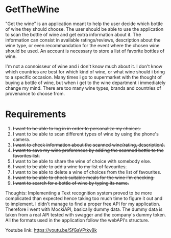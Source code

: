 # GetTheWine

"Get the wine" is an application meant to help the user decide which bottle of wine they should choose. The user should be able to use the application to scan the bottle of wine and get extra information about it. The information can consist in available ratings/reviews, description about the wine type, or even recommandation for the event where the chosen wine should be used. An account is necessary to store a list of favorite bottles of wine.

I'm not a connoisseur of wine and i don't know much about it. I don't know which countries are best for which kind of wine, or what wine should i bring to a specific occasion. Many times i go to supermarket with the thought of buying a bottle of wine, but when i get to the wine department i immediately change my mind. There are too many wine types, brands and countries of provenance to choose from. 

# Requirements

1. ~~I want to be able to log in in order to personalize my choices.~~
2. I want to be able to scan different types of wine by using the phone's camera.
3. ~~I want to check information about the scanned wine(rating, description).~~ 
4. ~~I want to save my wine preferences by adding the scanned bottle to the favorites list.~~
5. I want to be able to share the wine of choice with somebody else.
6. ~~I want to be able to add a wine to my list of favourites.~~
7. I want to be able to delete a wine of choices from the list of favourites.
8. ~~I want to be able to check suitable meals for the wine i'm checking.~~
9. ~~I want to search for a bottle of wine by typing its name.~~

Thoughts:
Implementing a Text recognition system proved to be more complicated than expected hence taking too much time to figure it out and to implement.
I didn't manage to find a proper free API for my application. Therefore i went with MockiAPI, basically dummy data. The dummy data is taken from a real API tested with swagger and the company's dummy token. All the formats used in the application follow the webAPI's structure.

Youtube link:
https://youtu.be/SfGaVPtky8k
